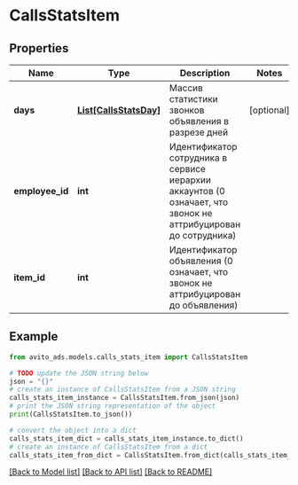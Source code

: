 # CallsStatsItem


## Properties

Name | Type | Description | Notes
------------ | ------------- | ------------- | -------------
**days** | [**List[CallsStatsDay]**](CallsStatsDay.md) | Массив статистики звонков объявления в разрезе дней | [optional] 
**employee_id** | **int** | Идентификатор сотрудника в сервисе иерархии аккаунтов (0 означает, что звонок не аттрибуцирован до сотрудника) | 
**item_id** | **int** | Идентификатор объявления (0 означает, что звонок не аттрибуцирован до объявления) | 

## Example

```python
from avito_ads.models.calls_stats_item import CallsStatsItem

# TODO update the JSON string below
json = "{}"
# create an instance of CallsStatsItem from a JSON string
calls_stats_item_instance = CallsStatsItem.from_json(json)
# print the JSON string representation of the object
print(CallsStatsItem.to_json())

# convert the object into a dict
calls_stats_item_dict = calls_stats_item_instance.to_dict()
# create an instance of CallsStatsItem from a dict
calls_stats_item_from_dict = CallsStatsItem.from_dict(calls_stats_item_dict)
```
[[Back to Model list]](../README.md#documentation-for-models) [[Back to API list]](../README.md#documentation-for-api-endpoints) [[Back to README]](../README.md)


